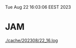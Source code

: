 Tue Aug 22 16:03:06 EEST 2023
# JAM
<a href='./cache/202308/22_16.log'>./cache/202308/22_16.log</a>
